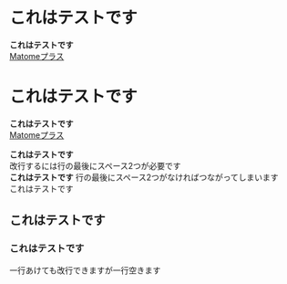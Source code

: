 <h1>これはテストです</h1>
<b>これはテストです</b>
<br />
<a href="https://okmksato.github.io/matome/">Matomeプラス</a>

# これはテストです
**これはテストです**  
[Matomeプラス](https://okmksato.github.io/matome/)

**これはテストです**  
改行するには行の最後にスペース2つが必要です  
**これはテストです**
行の最後にスペース2つがなければつながってしまいます  
これはテストです

## これはテストです  
### これはテストです  
一行あけても改行できますが一行空きます
